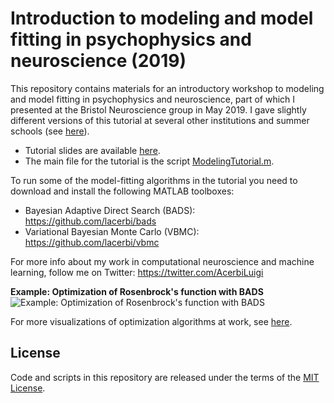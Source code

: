 # Introduction to modeling and model fitting in psychophysics and neuroscience (2019)

This repository contains materials for an introductory workshop to modeling and model fitting in psychophysics and neuroscience, part of which I presented at the Bristol Neuroscience group in May 2019. I gave slightly different versions of this tutorial at several other institutions and summer schools (see [here](http://luigiacerbi.com/tutorials/)).

- Tutorial slides are available [here](https://github.com/lacerbi/workshop-bristol-2019/blob/master/docs/acerbi-bristol-workshop-may2019.pdf).
- The main file for the tutorial is the script [ModelingTutorial.m](https://github.com/lacerbi/workshop-bristol-2019/blob/master/ModelingTutorial.m).

To run some of the model-fitting algorithms in the tutorial you need to download and install the following MATLAB toolboxes:
  - Bayesian Adaptive Direct Search (BADS): https://github.com/lacerbi/bads
  - Variational Bayesian Monte Carlo (VBMC): https://github.com/lacerbi/vbmc

For more info about my work in computational neuroscience and machine learning, follow me on Twitter: https://twitter.com/AcerbiLuigi

**Example: Optimization of Rosenbrock's function with BADS** ![Example: Optimization of Rosenbrock's function with BADS](https://github.com/lacerbi/workshop-bristol-2019/blob/master/docs/bads-optimviz.gif "Example: Optimization of Rosenbrock's function with BADS")

For more visualizations of optimization algorithms at work, see [here](https://github.com/lacerbi/optimviz).


## License

Code and scripts in this repository are released under the terms of the [MIT License](https://github.com/lacerbi/workshop-bristol-2019/blob/master/LICENSE).
